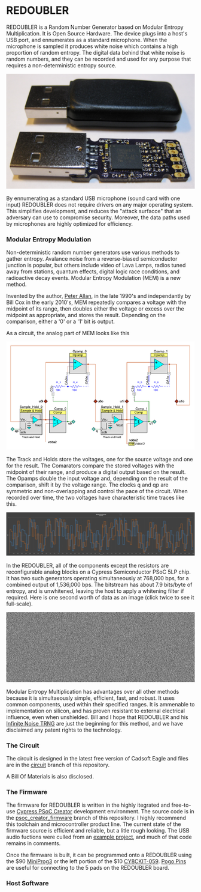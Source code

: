 # REDOUBLER

REDOUBLER is a Random Number Generator based on Modular Entropy Multiplication. It is Open Source Hardware. The device plugs into a host's USB port, and ennumerates as a standard microphone. When the microphone is sampled it produces white noise which contains a high proportion of random entropy. The digital data behind that white noise is random numbers, and they can be recorded and used for any purpose that requires a non-deterministic entropy source.

![REDOUBLERs, Shucked and Not](images/REDOUBLERs.jpg?raw=true "REDOUBLERs")

By ennumerating as a standard USB microphone (sound card with one input) REDOUBLER does not require drivers on any major operating system. This simplifies development, and reduces the "attack surfacce" that an adversary can use to compromise security. Moreover, the data paths used by microphones are highly optimized for efficiency.

### Modular Entropy Modulation

Non-deterministic random number generators use various methods to gather entropy. Avalance noise from a reverse-biased semiconductor junction is popular, but others include video of Lava Lamps, radios tuned away from stations, quantum effects, digital logic race conditions, and radioactive decay events. Modular Entropy Modulation (MEM) is a new method.

Invented by the author, [Peter Allan], in the late 1990's and independantly by Bill Cox in the early 2010's, MEM repeatedly compares a voltage with the midpoint of its range, then doubles either the voltage or excess over the midpoint as appropriate, and stores the result. Depending on the comparison, either a '0' or a '1' bit is output.

As a circuit, the analog part of MEM looks like this

![Analog part of MEM Circuit](images/MEM_Circuit.png?raw=true "Circuit")

The Track and Holds store the voltages, one for the source voltage and one for the result. The Comarators compare the stored voltages with the midpoint of their range, and produce a digital output based on the result. The Opamps double the input voltage and, depending on the result of the comparison, shift it by the voltage range. The clocks q and qp are symmetric and non-overlapping and control the pace of the circuit. When recorded over time, the two voltages have characteristic time traces like this.

![MEM Traces](images/Traces.png?raw=true "Traces")

In the REDOUBLER, all of the components except the resistors are reconfigurable analog blocks on a Cypress Semiconductor PSoC 5LP chip. It has two such generators operating simultaneously at 768,000 bps, for a combined output of 1,536,000 bps. The bitstream has about 7.9 bits/byte of entropy, and is unwhitened, leaving the host to apply a whitening filter if required. Here is one second worth of data as an image (click twice to see it full-scale).

![One Second of Data](images/one_sec.png?raw=true "One Second")

Modular Entropy Multiplication has advantages over all other methods because it is simultaeously simple, efficient, fast, and robust. It uses common components, used within their specified ranges. It is ammenable to implementation on silicon, and has proven resistant to external electrical influence, even when unshielded. Bill and I hope that REDOUBLER and his [Infinite Noise TRNG] are just the beginning for this method, and we have disclaimed any patent rights to the technology.

### The Circuit

The circuit is designed in the latest free version of Cadsoft Eagle and files are in the [circuit](circuit) branch of this repository.

A Bill Of Materials is also disclosed.

### The Firmware

The firmware for REDOUBLER is written in the highly itegrated and free-to-use [Cypress PSoC Creator] development environment. The source code is in the [psoc_creator_firmware](psoc_creator_firmware) branch of this repository. I highly recommend this toolchain and microcontroller product line. The current state of the firmware source is efficient and reliable, but a litle rough looking. The USB audio fuctions were culled from an [example project], and much of that code remains in comments.

Once the firmware is built, it can be programmed onto a REDOUBLER using the $90 [MiniProg3](http://www.cypress.com/?rID=38154) or the left portion of the $10 [CY8CKIT-059](http://www.cypress.com/?rid=108038). [Pogo Pins] are useful for connecting to the 5 pads on the REDOUBLER board.

### Host Software

[Peter Allan]: mailto:alwynallan@gmail.com
[Infinite Noise TRNG]: https://github.com/waywardgeek/infnoise
[Cypress PSoC Creator]: http://www.cypress.com/psoccreator/
[Pogo Pins]: https://www.sparkfun.com/products/9174
[example project]: http://www.element14.com/community/thread/28830/l/psoc-4-pioneer-kit-community-project102-usb-audio-using-the-psoc-5lp?displayFullThread=true

